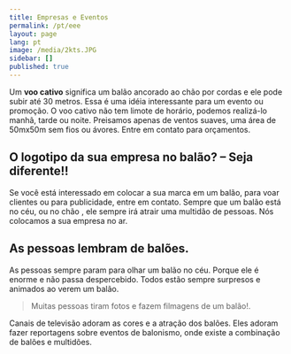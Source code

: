 ```yaml
---
title: Empresas e Eventos
permalink: /pt/eee
layout: page
lang: pt
image: /media/2kts.JPG
sidebar: []
published: true
---
```

Um **voo cativo** significa um balão ancorado ao chão por cordas e ele pode subir até 30 metros. Essa é uma idéia interessante para um evento ou promoção. O voo cativo não tem limote de horário, podemos realizá-lo manhã, tarde ou noite. Preisamos apenas de ventos suaves, uma área de 50mx50m sem fios ou ávores. Entre em contato para orçamentos.

## O logotipo da sua empresa no balão? – Seja diferente!!

Se você está interessado em colocar a sua marca em um balão, para voar clientes ou para publicidade, entre em contato. Sempre que um balão está no céu, ou no chão , ele sempre irá atrair  uma multidão de pessoas. Nós colocamos a sua empresa no ar.

## As pessoas lembram de balões.



As pessoas sempre param para olhar um balão no céu. Porque ele é enorme e não passa despercebido. Todos estão sempre surpresos e animados ao verem um balão.

> Muitas pessoas tiram fotos e fazem filmagens de um balão!.

Canais de televisão adoram as cores e a atração dos balões. Eles adoram fazer reportagens sobre eventos de balonismo, onde existe a combinação de  balões e multidões.
